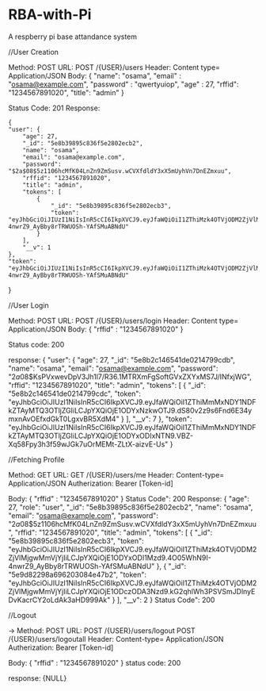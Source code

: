 # RBA-with-Pi
A respberry pi base attandance system

//User Creation

Method: POST
URL: POST /{USER}/users
Header: Content type= Application/JSON
Body:
    {
	"name": "osama",
	"email" : "osama@example.com",
	"password" : "qwertyuiop",
	"age" : 27,
	"rffid": "1234567891020",
	"title": "admin"
}

Status Code: 201
Response:

    {
    "user": {
        "age": 27,
        "_id": "5e8b39895c836f5e2802ecb2",
        "name": "osama",
        "email": "osama@example.com",
        "password": "$2a$08$5z1106hcMfK04LnZn9ZmSusv.wCVXfdldY3xX5mUyhVn7DnEZmxuu",
        "rffid": "1234567891020",
        "title": "admin",
        "tokens": [
            {
                "_id": "5e8b39895c836f5e2802ecb3",
                "token": "eyJhbGciOiJIUzI1NiIsInR5cCI6IkpXVCJ9.eyJfaWQiOiI1ZThiMzk4OTVjODM2ZjVlMjgwMmVjYjIiLCJpYXQiOjE1ODYxODI1Mzd9.4O05WhN9I-4nwrZ9_AyBby8rTRWUOSh-YAfSMuABNdU"
            }
        ],
        "__v": 1
    },
    "token": "eyJhbGciOiJIUzI1NiIsInR5cCI6IkpXVCJ9.eyJfaWQiOiI1ZThiMzk4OTVjODM2ZjVlMjgwMmVjYjIiLCJpYXQiOjE1ODYxODI1Mzd9.4O05WhN9I-4nwrZ9_AyBby8rTRWUOSh-YAfSMuABNdU"
}




//User Login

Method: POST
URL: POST /{USER}/users/login
Header: Content type= Application/JSON
Body:
    {
	"rffid" : "1234567891020"
}

Status code: 200

response:
    {
    "user": {
        "age": 27,
        "_id": "5e8b2c146541de0214799cdb",
        "name": "osama",
        "email": "osama@example.com",
        "password": "$2a$08$KsPVxwevDpV3Jh1l7/R36.1MTRXmFgSoftGVxZXYxMS7J/INfxjWG",
        "rffid": "1234567891020",
        "title": "admin",
        "tokens": [
            {
                "_id": "5e8b2c146541de0214799cdc",
                "token": "eyJhbGciOiJIUzI1NiIsInR5cCI6IkpXVCJ9.eyJfaWQiOiI1ZThiMmMxNDY1NDFkZTAyMTQ3OTljZGIiLCJpYXQiOjE1ODYxNzkwOTJ9.dS80v2z9s6Fnd6E34ymxnAvOEfxdGkT0LgxvBR5XdM4"
            }
        ],
        "__v": 7
    },
    "token": "eyJhbGciOiJIUzI1NiIsInR5cCI6IkpXVCJ9.eyJfaWQiOiI1ZThiMmMxNDY1NDFkZTAyMTQ3OTljZGIiLCJpYXQiOjE1ODYxODIxNTN9.VBZ-Xq58Fpy3h3f59wJGk7uOrMEMt-ZLtX-aizvE-Us"
}




//Fetching Profile


Method: GET
URL: GET /{USER}/users/me
Header: 
    Content-type= Application/JSON
    Autherization: Bearer [Token-id]


Body:
    {
	"rffid" : "1234567891020"
}
Status Code": 200
Response:
    {
    "age": 27,
    "role": "user",
    "_id": "5e8b39895c836f5e2802ecb2",
    "name": "osama",
    "email": "osama@example.com",
    "password": "$2a$08$5z1106hcMfK04LnZn9ZmSusv.wCVXfdldY3xX5mUyhVn7DnEZmxuu",
    "rffid": "1234567891020",
    "title": "admin",
    "tokens": [
        {
            "_id": "5e8b39895c836f5e2802ecb3",
            "token": "eyJhbGciOiJIUzI1NiIsInR5cCI6IkpXVCJ9.eyJfaWQiOiI1ZThiMzk4OTVjODM2ZjVlMjgwMmVjYjIiLCJpYXQiOjE1ODYxODI1Mzd9.4O05WhN9I-4nwrZ9_AyBby8rTRWUOSh-YAfSMuABNdU"
        },
        {
            "_id": "5e9d82298a696203084e47b2",
            "token": "eyJhbGciOiJIUzI1NiIsInR5cCI6IkpXVCJ9.eyJfaWQiOiI1ZThiMzk4OTVjODM2ZjVlMjgwMmVjYjIiLCJpYXQiOjE1ODczODA3Nzd9.kG2qhlWh3PSVSmJDlnyEDvKacrCY2oLdAk3aHD999Ak"
        }
    ],
    "__v": 2
}
Status Code": 200


//Logout

-> Method: POST
URL: POST /{USER}/users/logout
     POST /{USER}/users/logoutall
Header: 
    Content-type= Application/JSON
    Autherization: Bearer [Token-id]


Body:
    {
	"rffid" : "1234567891020"
}
status code: 200

response:
    {NULL}

